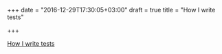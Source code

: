 +++
date = "2016-12-29T17:30:05+03:00"
draft = true
title = "How I write tests"

+++

<p><a href="https://blog.nelhage.com/2016/12/how-i-test">How I write tests</a></p>
